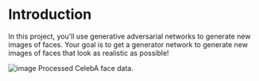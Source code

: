 # Introduction

In this project, you'll use generative adversarial networks to generate new images of faces. Your goal is to get a generator network to generate new images of faces that look as realistic as possible!

![image](https://user-images.githubusercontent.com/57191884/121097601-158e9b80-c7a9-11eb-81cc-52a0089329f5.png)
Processed CelebA face data.




